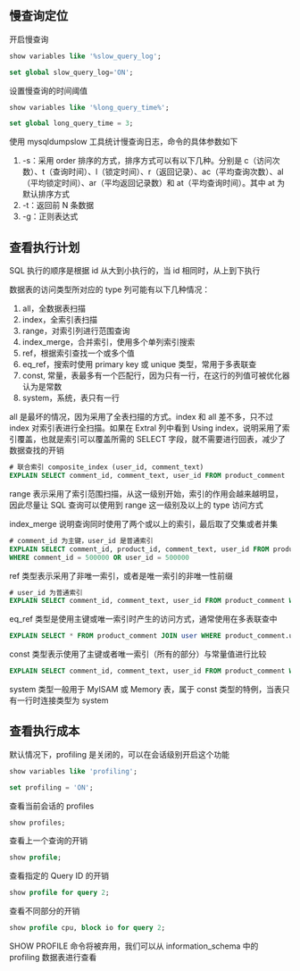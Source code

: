 ## 慢查询定位
开启慢查询
```sql
show variables like '%slow_query_log';
```
```sql
set global slow_query_log='ON';
```

设置慢查询的时间阈值
```sql
show variables like '%long_query_time%';
```
```sql
set global long_query_time = 3;
```

使用 mysqldumpslow 工具统计慢查询日志，命令的具体参数如下
1. -s：采用 order 排序的方式，排序方式可以有以下几种。分别是 c（访问次数）、t（查询时间）、l（锁定时间）、r（返回记录）、ac（平均查询次数）、al（平均锁定时间）、ar（平均返回记录数）和 at（平均查询时间）。其中 at 为默认排序方式
2. -t：返回前 N 条数据
3. -g：正则表达式


## 查看执行计划
SQL 执行的顺序是根据 id 从大到小执行的，当 id 相同时，从上到下执行

数据表的访问类型所对应的 type 列可能有以下几种情况：
1. all，全数据表扫描
2. index，全索引表扫描
3. range，对索引列进行范围查询
4. index_merge，合并索引，使用多个单列索引搜索
5. ref，根据索引查找一个或多个值
6. eq_ref，搜索时使用 primary key 或 unique 类型，常用于多表联查
7. const, 常量，表最多有一个匹配行，因为只有一行，在这行的列值可被优化器认为是常数
8. system，系统，表只有一行

all 是最坏的情况，因为采用了全表扫描的方式。index 和 all 差不多，只不过 index 对索引表进行全扫描。如果在 Extral 列中看到 Using index，说明采用了索引覆盖，也就是索引可以覆盖所需的 SELECT 字段，就不需要进行回表，减少了数据查找的开销
```sql
# 联合索引 composite_index (user_id, comment_text)
EXPLAIN SELECT comment_id, comment_text, user_id FROM product_comment 
```

range 表示采用了索引范围扫描，从这一级别开始，索引的作用会越来越明显，因此尽量让 SQL 查询可以使用到 range 这一级别及以上的 type 访问方式

index_merge 说明查询同时使用了两个或以上的索引，最后取了交集或者并集
```sql
# comment_id 为主键，user_id 是普通索引
EXPLAIN SELECT comment_id, product_id, comment_text, user_id FROM product_comment
WHERE comment_id = 500000 OR user_id = 500000
```

ref 类型表示采用了非唯一索引，或者是唯一索引的非唯一性前缀
```sql
# user_id 为普通索引
EXPLAIN SELECT comment_id, comment_text, user_id FROM product_comment WHERE user_id = 500000;
```

eq_ref 类型是使用主键或唯一索引时产生的访问方式，通常使用在多表联查中
```sql
EXPLAIN SELECT * FROM product_comment JOIN user WHERE product_comment.user_id = user.user_id;
```

const 类型表示使用了主键或者唯一索引（所有的部分）与常量值进行比较
```sql
EXPLAIN SELECT comment_id, comment_text, user_id FROM product_comment WHERE comment_id = 500000;
```

system 类型一般用于 MyISAM 或 Memory 表，属于 const 类型的特例，当表只有一行时连接类型为 system


## 查看执行成本
默认情况下，profiling 是关闭的，可以在会话级别开启这个功能
```sql
show variables like 'profiling';
```
```sql
set profiling = 'ON';
```

查看当前会话的 profiles
```sql
show profiles;
```

查看上一个查询的开销
```sql
show profile;
```

查看指定的 Query ID 的开销
```sql
show profile for query 2;
```
查看不同部分的开销
```sql
show profile cpu, block io for query 2;
```

SHOW PROFILE 命令将被弃用，我们可以从 information_schema 中的 profiling 数据表进行查看

